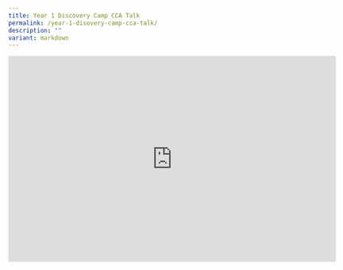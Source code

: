 ```yaml
---
title: Year 1 Discovery Camp CCA Talk
permalink: /year-1-disovery-camp-cca-talk/
description: ""
variant: markdown
---
```

<iframe allowfullscreen="" allow="accelerometer; autoplay; clipboard-write; encrypted-media; gyroscope; picture-in-picture; web-share" frameborder="0" title="YouTube video player" src="https://www.youtube.com/embed/JHw8LMaTdRM?si=hkGE0-9zIWSK-rYL" height="415" width="660"></iframe>